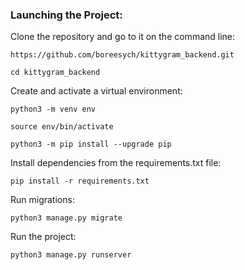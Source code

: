 ### Launching the Project:

Clone the repository and go to it on the command line:

```
https://github.com/boreesych/kittygram_backend.git
```

```
cd kittygram_backend
```

Create and activate a virtual environment:

```
python3 -m venv env
```

```
source env/bin/activate
```

```
python3 -m pip install --upgrade pip
```

Install dependencies from the requirements.txt file:

```
pip install -r requirements.txt
```

Run migrations:

```
python3 manage.py migrate
```

Run the project:

```
python3 manage.py runserver
```
